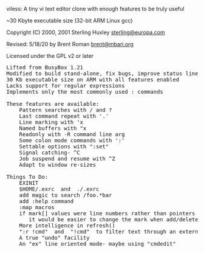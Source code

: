 viless:  A tiny vi text editor clone with enough features to be truly useful

~30 Kbyte executable size (32-bit ARM Linux gcc)

Copyright (C) 2000, 2001 Sterling Huxley <sterling@europa.com>

Revised:  5/18/20 by Brent Roman <brent@mbari.org>

Licensed under the GPL v2 or later

<pre>
Lifted from BusyBox 1.21
Modified to build stand-alone, fix bugs, improve status line display
30 Kb executable size on ARM with all features enabled
Lacks support for regular expressions
Implements only the most commonly used : commands

These features are available:
	Pattern searches with / and ?
	Last command repeat with '.'
	Line marking with 'x
	Named buffers with "x
	Readonly with -R command line arg
	Some colon mode commands with ':'
	Settable options with ":set"
	Signal catching- ^C
	Job suspend and resume with ^Z
	Adapt to window re-sizes

Things To Do:
	EXINIT
	$HOME/.exrc  and  ./.exrc
	add magic to search	/foo.*bar
	add :help command
	:map macros
	if mark[] values were line numbers rather than pointers
	   it would be easier to change the mark when add/delete lines
	More intelligence in refresh()
	":r !cmd"  and  "!cmd"  to filter text through an external command
	A true "undo" facility
	An "ex" line oriented mode- maybe using "cmdedit"
</pre>
